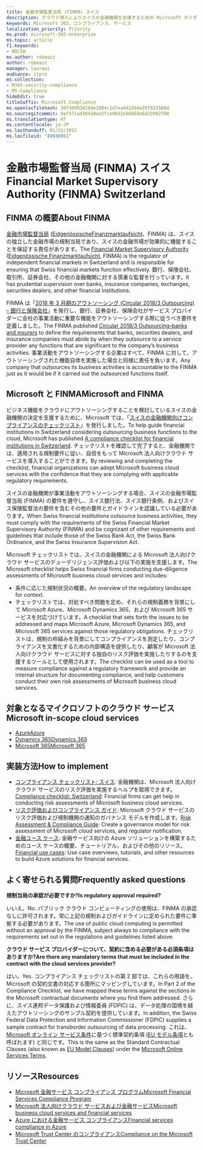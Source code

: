 ```yaml
---
title: 金融市場監督当局 (FINMA) スイス
description: クラウド導入によりスイスの金融機関を支援するための Microsoft ガイダンスです。
keywords: Microsoft 365、コンプライアンス、サービス
localization_priority: Priority
ms.prod: microsoft-365-enterprise
ms.topic: article
f1.keywords:
- NOCSH
ms.author: robmazz
author: robmazz
manager: laurawi
audience: itpro
ms.collection:
- M365-security-compliance
- MS-Compliance
hideEdit: true
titleSuffix: Microsoft Compliance
ms.openlocfilehash: 3dfd4993428de2884c1d7ea4d149da28f833508d
ms.sourcegitcommit: 8af471ad10420ee5fce98d2eb0d69a6d2b992f08
ms.translationtype: HT
ms.contentlocale: ja-JP
ms.lasthandoff: 01/22/2021
ms.locfileid: "49936951"
---
```

# <a name="financial-market-supervisory-authority-finma-switzerland"></a><span data-ttu-id="a3313-104">金融市場監督当局 (FINMA) スイス</span><span class="sxs-lookup"><span data-stu-id="a3313-104">Financial Market Supervisory Authority (FINMA) Switzerland</span></span>

## <a name="about-finma"></a><span data-ttu-id="a3313-105">FINMA の概要</span><span class="sxs-lookup"><span data-stu-id="a3313-105">About FINMA</span></span>

<span data-ttu-id="a3313-106">[金融市場監督当局](https://www.finma.ch/en) ([EidgenössischeFinanzmarktaufsicht](https://www.finma.ch/de/)、FINMA) は、スイスの独立した金融市場の規制当局であり、スイスの金融市場が効果的に機能することを保証する責任があります。</span><span class="sxs-lookup"><span data-stu-id="a3313-106">The [Financial Market Supervisory Authority](https://www.finma.ch/en) ([Eidgenössische Finanzmarktaufsicht](https://www.finma.ch/de/), FINMA) is the regulator of independent financial markets in Switzerland and is responsible for ensuring that Swiss financial markets function effectively.</span></span> <span data-ttu-id="a3313-107">銀行、保険会社、取引所、証券会社、その他の金融機関に対する慎重な監督を行っています。</span><span class="sxs-lookup"><span data-stu-id="a3313-107">It has prudential supervision over banks, insurance companies, exchanges, securities dealers, and other financial institutions.</span></span>

<span data-ttu-id="a3313-108">FINMA は「[2018 年 3 月期のアウトソーシング (Circular 2018/3 Outsourcing) – 銀行と保険会社](https://www.finma.ch/en/~/media/finma/dokumente/rundschreiben-archiv/2018/rs-18-03/finma-rs-2018-03---20170921.pdf?la=en)」を発行し、銀行、証券会社、保険会社がサービス プロバイダーに会社の事業活動に重要な機能をアウトソーシングする際に従うべき要件を定義しました。</span><span class="sxs-lookup"><span data-stu-id="a3313-108">The FINMA published [Circular 2018/3 Outsourcing–banks and insurers](https://www.finma.ch/en/~/media/finma/dokumente/rundschreiben-archiv/2018/rs-18-03/finma-rs-2018-03---20170921.pdf?la=en) to define the requirements that banks, securities dealers, and insurance companies must abide by when they outsource to a service provider any functions that are significant to the company’s business activities.</span></span> <span data-ttu-id="a3313-109">事業活動をアウトソーシングする企業はすべて、FINMA に対して、アウトソーシングされた機能自体を実施した場合と同様に責任を負います。</span><span class="sxs-lookup"><span data-stu-id="a3313-109">Any company that outsources its business activities is accountable to the FINMA just as it would be if it carried out the outsourced functions itself.</span></span>

## <a name="microsoft-and-finma"></a><span data-ttu-id="a3313-110">Microsoft と FINMA</span><span class="sxs-lookup"><span data-stu-id="a3313-110">Microsoft and FINMA</span></span>

<span data-ttu-id="a3313-111">ビジネス機能をクラウドにアウトソーシングすることを検討しているスイスの金融機関の決定を支援するために、Microsoft では、「[スイスの金融機関向けコンプライアンスのチェックリスト](https://aka.ms/FinServ-Guide-Switzerland)」を発行しました。</span><span class="sxs-lookup"><span data-stu-id="a3313-111">To help guide financial institutions in Switzerland considering outsourcing business functions to the cloud, Microsoft has published [A compliance checklist for financial institutions in Switzerland](https://aka.ms/FinServ-Guide-Switzerland).</span></span> <span data-ttu-id="a3313-112">チェックリストを確認して完了すると、金融機関では、適用される規制要件に従い、自信をもって Microsoft 法人向けクラウド サービスを導入することができます。</span><span class="sxs-lookup"><span data-stu-id="a3313-112">By reviewing and completing the checklist, financial organizations can adopt Microsoft business cloud services with the confidence that they are complying with applicable regulatory requirements.</span></span>

<span data-ttu-id="a3313-113">スイスの金融機関が事業活動をアウトソーシングする場合、スイスの金融市場監督当局 (FINMA) の要件を遵守し、スイス銀行法、スイス銀行条例、およびスイス保険監督法の要件を含むその他の要件とガイドラインを認識している必要があります。</span><span class="sxs-lookup"><span data-stu-id="a3313-113">When Swiss financial institutions outsource business activities, they must comply with the requirements of the Swiss Financial Market Supervisory Authority (FINMA) and be cognizant of other requirements and guidelines that include those of the Swiss Bank Act, the Swiss Bank Ordinance, and the Swiss Insurance Supervision Act.</span></span>

<span data-ttu-id="a3313-114">Microsoft チェックリストでは、スイスの金融機関による Microsoft 法人向けクラウド サービスのデューデリジェンス評価および以下の実施を支援します。</span><span class="sxs-lookup"><span data-stu-id="a3313-114">The Microsoft checklist helps Swiss financial firms conducting due-diligence assessments of Microsoft business cloud services and includes:</span></span>

- <span data-ttu-id="a3313-115">条件に応じた規制状況の概要。</span><span class="sxs-lookup"><span data-stu-id="a3313-115">An overview of the regulatory landscape for context.</span></span>
- <span data-ttu-id="a3313-116">チェックリストでは、対処すべき問題を定め、それらの規制義務を背景にして Microsoft Azure、Microsoft Dynamics 365、および Microsoft 365 サービスを対応づけています。</span><span class="sxs-lookup"><span data-stu-id="a3313-116">A checklist that sets forth the issues to be addressed and maps Microsoft Azure, Microsoft Dynamics 365, and Microsoft 365 services against those regulatory obligations.</span></span> <span data-ttu-id="a3313-117">チェックリストは、規制の枠組みを背景にしてコンプライアンスを測定したり、コンプライアンスを文書化するための内部構造を提供したり、顧客が Microsoft 法人向けクラウド サービスに対する独自のリスク評価を実施したりするのを支援するツールとして使用されます。</span><span class="sxs-lookup"><span data-stu-id="a3313-117">The checklist can be used as a tool to measure compliance against a regulatory framework and provide an internal structure for documenting compliance, and help customers conduct their own risk assessments of Microsoft business cloud services.</span></span>

## <a name="microsoft-in-scope-cloud-services"></a><span data-ttu-id="a3313-118">対象となるマイクロソフトのクラウド サービス</span><span class="sxs-lookup"><span data-stu-id="a3313-118">Microsoft in-scope cloud services</span></span>

- [<span data-ttu-id="a3313-119">Azure</span><span class="sxs-lookup"><span data-stu-id="a3313-119">Azure</span></span>](https://aka.ms/AzureCompliance)
- [<span data-ttu-id="a3313-120">Dynamics 365</span><span class="sxs-lookup"><span data-stu-id="a3313-120">Dynamics 365</span></span>](https://aka.ms/d365-compliance-list)
- [<span data-ttu-id="a3313-121">Microsoft 365</span><span class="sxs-lookup"><span data-stu-id="a3313-121">Microsoft 365</span></span>](https://aka.ms/o365-compliance-framework)

## <a name="how-to-implement"></a><span data-ttu-id="a3313-122">実装方法</span><span class="sxs-lookup"><span data-stu-id="a3313-122">How to implement</span></span>

- <span data-ttu-id="a3313-123">[コンプライアンス チェックリスト: スイス](https://aka.ms/FinServ-Guide-Switzerland): 金融機関は、Microsoft 法人向けクラウド サービスのリスク評価を実施するヘルプを取得できます。</span><span class="sxs-lookup"><span data-stu-id="a3313-123">[Compliance checklist: Switzerland](https://aka.ms/FinServ-Guide-Switzerland): Financial firms can get help in conducting risk assessments of Microsoft business cloud services.</span></span>
- <span data-ttu-id="a3313-124">[リスク評価およびコンプライアンス ガイド](https://aka.ms/RiskGovernanceGuide): Microsoft クラウド サービスのリスク評価および規制機関の通知のガバナンス モデルを作成します。</span><span class="sxs-lookup"><span data-stu-id="a3313-124">[Risk Assessment & Compliance Guide](https://aka.ms/RiskGovernanceGuide): Create a governance model for risk assessment of Microsoft cloud services, and regulator notification.</span></span>
- <span data-ttu-id="a3313-125">[金融ユース ケース](https://docs.microsoft.com/azure/industry/financial/): 金融サービス向けの Azure ソリューションを構築するためのユース ケースの概要、チュートリアル、およびその他のリソース。</span><span class="sxs-lookup"><span data-stu-id="a3313-125">[Financial use cases](https://docs.microsoft.com/azure/industry/financial/): Use case overviews, tutorials, and other resources to build Azure solutions for financial services.</span></span>

## <a name="frequently-asked-questions"></a><span data-ttu-id="a3313-126">よく寄せられる質問</span><span class="sxs-lookup"><span data-stu-id="a3313-126">Frequently asked questions</span></span>

<span data-ttu-id="a3313-127">**規制当局の承認が必要ですか?**</span><span class="sxs-lookup"><span data-stu-id="a3313-127">**Is regulatory approval required?**</span></span>

<span data-ttu-id="a3313-128">いいえ。</span><span class="sxs-lookup"><span data-stu-id="a3313-128">No.</span></span> <span data-ttu-id="a3313-129">パブリック クラウド コンピューティングの使用は、FINMA の承認なしに許可されます。常に上記の規制およびガイドラインに定められた要件に準拠する必要があります。</span><span class="sxs-lookup"><span data-stu-id="a3313-129">The use of public cloud computing is permitted without an approval by the FINMA, subject always to compliance with the requirements set out in the regulations and guidelines listed above.</span></span>

<span data-ttu-id="a3313-130">**クラウド サービス プロバイダーについて、契約に含める必要がある必須条項はありますか?**</span><span class="sxs-lookup"><span data-stu-id="a3313-130">**Are there any mandatory terms that must be included in the contract with the cloud services provider?**</span></span>

<span data-ttu-id="a3313-131">はい。</span><span class="sxs-lookup"><span data-stu-id="a3313-131">Yes.</span></span> <span data-ttu-id="a3313-132">コンプライアンス チェックリストの第 2 部では、これらの用語を、Microsoft の契約文書の対応する箇所にマッピングしています。</span><span class="sxs-lookup"><span data-stu-id="a3313-132">In Part 2 of the Compliance Checklist, we have mapped these terms against the sections in the Microsoft contractual documents where you find them addressed.</span></span> <span data-ttu-id="a3313-133">さらに、スイス連邦データ保護および情報委員 (FDPIC) は、データ処理の国境を越えたアウトソーシングのサンプル契約を提供しています。</span><span class="sxs-lookup"><span data-stu-id="a3313-133">In addition, the Swiss Federal Data Protection and Information Commissioner (FDPIC) supplies a sample contract for transborder outsourcing of data processing.</span></span> <span data-ttu-id="a3313-134">これは、[Microsoft オンライン サービス条件](https://aka.ms/Online-Services-Terms)に基づく標準契約条項 ([EU モデル条項](offering-EU-Model-Clauses.md)とも呼ばれます) と同じです。</span><span class="sxs-lookup"><span data-stu-id="a3313-134">This is the same as the Standard Contractual Clauses (also known as [EU Model Clauses](offering-EU-Model-Clauses.md)) under the [Microsoft Online Services Terms](https://aka.ms/Online-Services-Terms).</span></span>

## <a name="resources"></a><span data-ttu-id="a3313-135">リソース</span><span class="sxs-lookup"><span data-stu-id="a3313-135">Resources</span></span>

- [<span data-ttu-id="a3313-136">Microsoft 金融サービス コンプライアンス プログラム</span><span class="sxs-lookup"><span data-stu-id="a3313-136">Microsoft Financial Services Compliance Program</span></span>](https://aka.ms/FSCP-Print)
- [<span data-ttu-id="a3313-137">Microsoft 法人向けクラウド サービスおよび金融サービス</span><span class="sxs-lookup"><span data-stu-id="a3313-137">Microsoft business cloud services and financial services</span></span>](https://servicetrust.microsoft.com/viewpage/financialservicesoverview)
- [<span data-ttu-id="a3313-138">Azure における金融サービス コンプライアンス</span><span class="sxs-lookup"><span data-stu-id="a3313-138">Financial services compliance in Azure</span></span>](https://azure.microsoft.com/resources/videos/azurecon-2015-financial-services-compliance-in-azure/)
- [<span data-ttu-id="a3313-139">Microsoft Trust Center のコンプライアンス</span><span class="sxs-lookup"><span data-stu-id="a3313-139">Compliance on the Microsoft Trust Center</span></span>](https://www.microsoft.com/trust-center/compliance/compliance-overview)
